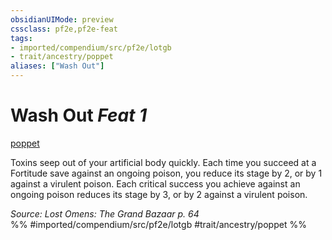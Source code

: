 ```yaml
---
obsidianUIMode: preview
cssclass: pf2e,pf2e-feat
tags:
- imported/compendium/src/pf2e/lotgb
- trait/ancestry/poppet
aliases: ["Wash Out"]
---
```

# Wash Out  *Feat 1*  
[poppet](poppet-lotgb.md)  


Toxins seep out of your artificial body quickly. Each time you succeed at a Fortitude save against an ongoing poison, you reduce its stage by 2, or by 1 against a virulent poison. Each critical success you achieve against an ongoing poison reduces its stage by 3, or by 2 against a virulent poison.

*Source: Lost Omens: The Grand Bazaar p. 64*  
%% #imported/compendium/src/pf2e/lotgb #trait/ancestry/poppet %%